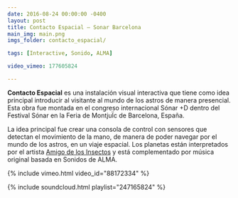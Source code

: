 ```yaml
---
date: 2016-08-24 00:00:00 -0400
layout: post
title: Contacto Espacial – Sonar Barcelona
main_img: main.png
imgs_folder: contacto_espacial/

tags: [Interactive, Sonido, ALMA]

video_vimeo: 177605824

---
```


**Contacto Espacial** es una instalación visual interactiva que tiene como idea principal introducir al visitante al mundo de los astros de manera presencial.
Esta obra fue montada en el congreso internacional Sónar +D dentro del Festival Sónar en la Feria de MontjuÏc de Barcelona, España.

La idea principal fue crear una consola de control con sensores que detectan el movimiento de la mano, de manera de poder navegar por el mundo de los astros, en un viaje espacial. Los planetas están interpretados por el artista [Amigo de los Insectos](lamanifestacion.tumblr.com) y está complementado por música original basada en Sonidos de ALMA.

{% include vimeo.html video_id="88172334" %}

{% include soundcloud.html playlist="247165824" %}
<!-- <iframe width="100%" height="300" scrolling="no" frameborder="no" src="https://w.soundcloud.com/player/?url=https%3A//api.soundcloud.com/playlists/247165824&amp;color=ff5500&amp;auto_play=false&amp;hide_related=false&amp;show_comments=true&amp;show_user=true&amp;show_reposts=false"></iframe> -->
